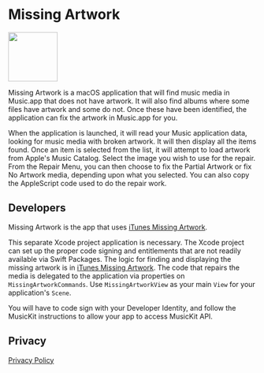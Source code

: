 # Missing Artwork
<img src="https://raw.github.com/bolsinga/MissingArt/main/MissingArt/Assets.xcassets/AppIcon.appiconset/Icon.png" width="100">

Missing Artwork is a macOS application that will find music media in Music.app that does not have artwork. It will also find albums where some files have artwork and some do not. Once these have been identified, the application can fix the artwork in Music.app for you.

When the application is launched, it will read your Music application data, looking for music media with broken artwork. It will then display all the items found. Once an item is selected from the list, it will attempt to load artwork from Apple's Music Catalog. Select the image you wish to use for the repair. From the Repair Menu, you can then choose to fix the Partial Artwork or fix No Artwork media, depending upon what you selected. You can also copy the AppleScript code used to do the repair work.

## Developers

Missing Artwork is the app that uses [iTunes Missing Artwork](https://github.com/bolsinga/itunes_missing_artwork).

This separate Xcode project application is necessary. The Xcode project can set up the proper code signing and entitlements that are not readily available via Swift Packages. The logic for finding and displaying the missing artwork is in [iTunes Missing Artwork](https://github.com/bolsinga/itunes_missing_artwork). The code that repairs the media is delegated to the application via properties on `MissingArtworkCommands`. Use `MissingArtworkView` as your main `View` for your application's `Scene`.

You will have to code sign with your Developer Identity, and follow the MusicKit instructions to allow your app to access MusicKit API.

## Privacy

[Privacy Policy](https://www.bolsinga.com/missingart-privacy/)

